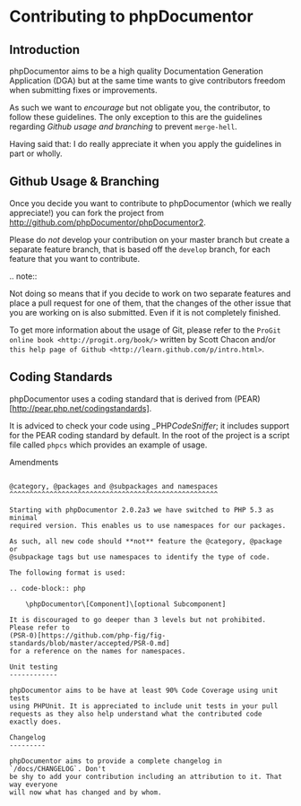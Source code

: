 Contributing to phpDocumentor
=============================

Introduction
------------

phpDocumentor aims to be a high quality Documentation Generation Application
(DGA) but at the same time wants to give contributors freedom when submitting
fixes or improvements.

As such we want to *encourage* but not obligate you, the contributor, to follow
these guidelines. The only exception to this are the guidelines regarding
*Github usage and branching* to prevent ``merge-hell``.

Having said that: I do really appreciate it when you apply the guidelines in
part or wholly.

Github Usage & Branching
------------------------

Once you decide you want to contribute to phpDocumentor (which we really
appreciate!) you can fork the project from
http://github.com/phpDocumentor/phpDocumentor2.

Please do *not* develop your contribution on your master branch but
create a separate feature branch, that is based off the ``develop`` branch, for
each feature that you want to contribute.

.. note::

   Not doing so means that if you decide to work on two separate
   features and place a pull request for one of them, that the changes
   of the other issue that you are working on is also submitted. Even
   if it is not completely finished.

To get more information about the usage of Git, please refer to the
`ProGit online book <http://progit.org/book/>` written by Scott Chacon
and/or `this help page of Github <http://learn.github.com/p/intro.html>`.

Coding Standards
----------------

phpDocumentor uses a coding standard that is derived from
(PEAR)[http://pear.php.net/codingstandards].

It is adviced to check your code using \_PHP*CodeSniffer*; it
includes support for the PEAR coding standard by default. In the
root of the project is a script file called ``phpcs`` which
provides an example of usage.

Amendments
~~~~~~~~~~

@category, @packages and @subpackages and namespaces
^^^^^^^^^^^^^^^^^^^^^^^^^^^^^^^^^^^^^^^^^^^^^^^^^^^^

Starting with phpDocumentor 2.0.2a3 we have switched to PHP 5.3 as minimal
required version. This enables us to use namespaces for our packages.

As such, all new code should **not** feature the @category, @package or
@subpackage tags but use namespaces to identify the type of code.

The following format is used:

.. code-block:: php

    \phpDocumentor\[Component]\[optional Subcomponent]

It is discouraged to go deeper than 3 levels but not prohibited.
Please refer to
(PSR-0)[https://github.com/php-fig/fig-standards/blob/master/accepted/PSR-0.md]
for a reference on the names for namespaces.

Unit testing
------------

phpDocumentor aims to be have at least 90% Code Coverage using unit tests
using PHPUnit. It is appreciated to include unit tests in your pull
requests as they also help understand what the contributed code
exactly does.

Changelog
---------

phpDocumentor aims to provide a complete changelog in `/docs/CHANGELOG`. Don't
be shy to add your contribution including an attribution to it. That way everyone
will now what has changed and by whom.